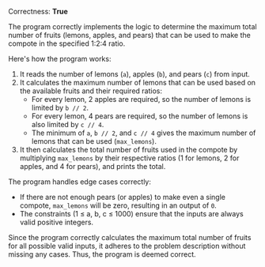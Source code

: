 Correctness: **True**

The program correctly implements the logic to determine the maximum total number of fruits (lemons, apples, and pears) that can be used to make the compote in the specified 1:2:4 ratio. 

Here's how the program works:

1. It reads the number of lemons (`a`), apples (`b`), and pears (`c`) from input.
2. It calculates the maximum number of lemons that can be used based on the available fruits and their required ratios:
   - For every lemon, 2 apples are required, so the number of lemons is limited by `b // 2`.
   - For every lemon, 4 pears are required, so the number of lemons is also limited by `c // 4`.
   - The minimum of `a`, `b // 2`, and `c // 4` gives the maximum number of lemons that can be used (`max_lemons`).
3. It then calculates the total number of fruits used in the compote by multiplying `max_lemons` by their respective ratios (1 for lemons, 2 for apples, and 4 for pears), and prints the total.

The program handles edge cases correctly:
- If there are not enough pears (or apples) to make even a single compote, `max_lemons` will be zero, resulting in an output of `0`.
- The constraints (1 ≤ a, b, c ≤ 1000) ensure that the inputs are always valid positive integers.

Since the program correctly calculates the maximum total number of fruits for all possible valid inputs, it adheres to the problem description without missing any cases. Thus, the program is deemed correct.